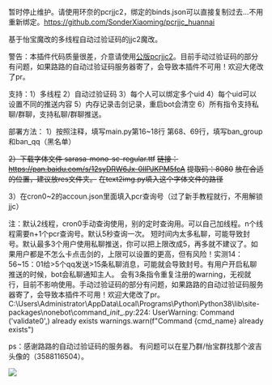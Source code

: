 暂时停止维护。请使用环奈的pcrjjc2，绑定的binds.json可以直接复制过去…不用重新绑定。https://github.com/SonderXiaoming/pcrjjc_huannai

基于怡宝魔改的多线程自动过验证码的jjc2魔改。

警告：本插件代码质量很差，介意请使用[公版pcrjjc2](https://github.com/cc004/pcrjjc2)。目前手动过验证码的部分有问题，如果路路的自动过验证码服务器寄了，会导致本插件不可用！欢迎大佬改了pr。

支持：1）多线程 2）自动过验证码 3）每个人可以绑定多个uid
4）每个uid可以设置不同的推送内容 5）内存记录击剑记录，重启bot会清空
6）所有指令支持私聊/群聊，支持私聊/群聊推送。

部署方法：
1）按照注释，填写main.py第16~18行
第68、69行，填写ban_group和ban_qq（黑名单）

~~2）下载字体文件 sarasa-mono-sc-regular.ttf~~
~~链接：https://pan.baidu.com/s/12syDRW6Jx-0IlPJKPM5fcA~~
~~提取码：8080~~
~~放在合适的位置，建议放res文件夹。~~
~~在text2img.py填入这个字体文件的路径~~

3）在cron0~2的accoun.json里面填入pcr查询号（过了新手教程就行，不用解锁jjc）

注：默认2线程，cron0手动查询使用，别的定时查询用。可以自己加线程。n个线程需要n+1个pcr查询号。默认5秒查询一次。
短时间内太多私聊，可能导致封号。默认最多3个用户使用私聊推送，你可以把上限改成5，再多就不建议了。如果用户都是不怎么卡点击剑的，上限可以设置的更高，但有风险！实测14：56~15：01给>5个qq发送>15条私聊消息，可能就会导致封号。有用户开启私聊推送的时候，bot会私聊通知主人。
会有3条指令重复注册的warning，无视就行，目前不影响使用。手动过验证码的部分有问题，如果路路的自动过验证码服务器寄了，会导致本插件不可用！欢迎大佬改了pr。
C:\Users\Administrator\AppData\Local\Programs\Python\Python38\lib\site-packages\nonebot\command\__init__.py:224: UserWarning: Command ('validate0',) already exists
  warnings.warn(f"Command {cmd_name} already exists")

ps：感谢路路的自动过验证码的服务器。
有问题可以在星乃群/怡宝群找那个波吉头像的（3588116504）。

![](C:\Users\zly\AppData\Roaming\marktext\images\2022-10-03-14-20-07-_{O6~]NXY5N7ZQ39I%RZ91I.PNG)
